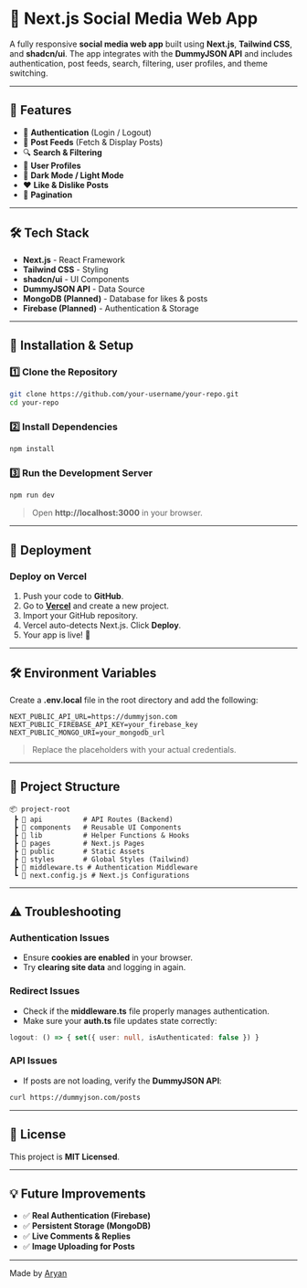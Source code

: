 # 🚀 Next.js Social Media Web App

A fully responsive **social media web app** built using **Next.js**, **Tailwind CSS**, and **shadcn/ui**. The app integrates with the **DummyJSON API** and includes authentication, post feeds, search, filtering, user profiles, and theme switching.

---

## 🌟 Features
- 🔐 **Authentication** (Login / Logout)
- 📝 **Post Feeds** (Fetch & Display Posts)
- 🔍 **Search & Filtering**
- 👤 **User Profiles**
- 🎨 **Dark Mode / Light Mode**
- ❤️ **Like & Dislike Posts**
- 📄 **Pagination**

---

## 🛠️ Tech Stack
- **Next.js** - React Framework
- **Tailwind CSS** - Styling
- **shadcn/ui** - UI Components
- **DummyJSON API** - Data Source
- **MongoDB (Planned)** - Database for likes & posts
- **Firebase (Planned)** - Authentication & Storage

---

## 🔧 Installation & Setup

### 1️⃣ Clone the Repository
```sh
git clone https://github.com/your-username/your-repo.git
cd your-repo
```

### 2️⃣ Install Dependencies
```sh
npm install
```

### 3️⃣ Run the Development Server
```sh
npm run dev
```
> Open **http://localhost:3000** in your browser.

---

## 🚀 Deployment

### Deploy on Vercel
1. Push your code to **GitHub**.
2. Go to **[Vercel](https://vercel.com/)** and create a new project.
3. Import your GitHub repository.
4. Vercel auto-detects Next.js. Click **Deploy**.
5. Your app is live! 🎉

---

## 🛠️ Environment Variables
Create a **.env.local** file in the root directory and add the following:
```env
NEXT_PUBLIC_API_URL=https://dummyjson.com
NEXT_PUBLIC_FIREBASE_API_KEY=your_firebase_key
NEXT_PUBLIC_MONGO_URI=your_mongodb_url
```
> Replace the placeholders with your actual credentials.

---

## 📂 Project Structure
```
📦 project-root
 ┣ 📂 api          # API Routes (Backend)
 ┣ 📂 components   # Reusable UI Components
 ┣ 📂 lib          # Helper Functions & Hooks
 ┣ 📂 pages        # Next.js Pages
 ┣ 📂 public       # Static Assets
 ┣ 📂 styles       # Global Styles (Tailwind)
 ┣ 📜 middleware.ts # Authentication Middleware
 ┗ 📜 next.config.js # Next.js Configurations
```

---

## ⚠️ Troubleshooting
### Authentication Issues
- Ensure **cookies are enabled** in your browser.
- Try **clearing site data** and logging in again.

### Redirect Issues
- Check if the **middleware.ts** file properly manages authentication.
- Make sure your **auth.ts** file updates state correctly:
```ts
logout: () => { set({ user: null, isAuthenticated: false }) }
```

### API Issues
- If posts are not loading, verify the **DummyJSON API**:
```sh
curl https://dummyjson.com/posts
```

---

## 📜 License
This project is **MIT Licensed**.

---

## 💡 Future Improvements
- ✅ **Real Authentication (Firebase)**
- ✅ **Persistent Storage (MongoDB)**
- ✅ **Live Comments & Replies**
- ✅ **Image Uploading for Posts**

---

Made by [Aryan](https://github.com/Aryan-Sonone)

